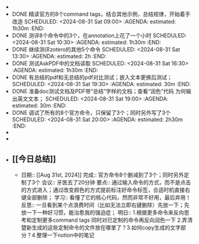 -
- DONE 精读官方的8个command tags，结合其他示例，总结规律，开始着手改造
  SCHEDULED: <2024-08-31 Sat 09:00>
  :AGENDA:
  estimated: 1h30m
  :END:
- DONE 测评8个命令中的3个，在annotation上花了一个小时
  SCHEDULED: <2024-08-31 Sat 10:30>
  :AGENDA:
  estimated: 1h30m
  :END:
- DONE 继续测评zotero的其他5个命令
  SCHEDULED: <2024-08-31 Sat 13:30>
  :AGENDA:
  estimated: 2h
  :END:
- DONE 测试AskPDF中的文档读取
  SCHEDULED: <2024-08-31 Sat 16:30>
  :AGENDA:
  estimated: 1h30m
  :END:
- DONE 有总结的pdf和无总结的pdf对比测试；嵌入文本更换后测试；
  SCHEDULED: <2024-08-31 Sat 19:30>
  :AGENDA:
  estimated: 30m
  :END:
- DONE 准备doc测试文档及PDF带“总结”字样的文档；查看“润色”代码 为何输出英文文本；
  SCHEDULED: <2024-08-31 Sat 19:00>
  :AGENDA:
  estimated: 30m
  :END:
- DONE 调试了所有的8个官方命令，只保留了3个；同时另外写了3个
  SCHEDULED: <2024-08-31 Sat 20:00>
  :AGENDA:
  estimated: 2h30m
  :END:
-
-
- ## [[今日总结]]
	- 日期:: [[Aug 31st, 2024]]
	  完成:: 官方命令8个删减到了3个；同时另外定制了3个
	  会议:: 牙医去了20分钟
	  要点:: 通过输入命令的方式，而不是点击的方式进入；通过改变颜色的方式提前标注好命令标签，合适时机直接右键全部删除；
	  学习:: 看懂了它的核心代码，然而非常不好用，最后弃用！
	  反思:: 一旦看到某个点浪费时间（比如无法立即右键删除）先放一下；先放一下一种好习惯，能治愈我的强迫症；
	  明日:: 1.根据更多命令来反向思考和定制更多command tags 同时对已定制的命令再反向润色一下 2.弄清楚新生成的这些定制命令的文件放在哪里了？3.如何copy生成的文字部分？4.整理一下notion中的笔记
